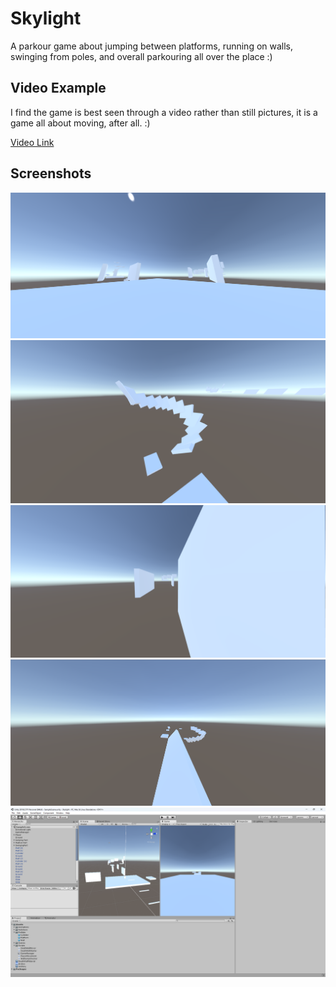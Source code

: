 # Skylight

A parkour game about jumping between platforms, running on walls, swinging from poles, and overall parkouring all over the place :)

## Video Example

I find the game is best seen through a video rather than still pictures, it is a game all about moving, after all. :)

[Video Link](https://raw.githack.com/YayJohn/Skylight/master/skylight_example.mp4)

## Screenshots

<img src="Example_Images/ingame1.png" style="zoom: 67%;" />

<img src="Example_Images/ingame_spiral.png" style="zoom: 67%;" />

<img src="Example_Images/ingame_wallrunning.png" style="zoom: 67%;" />

<img src="Example_Images/ingame2.png" style="zoom: 67%;" />

<img src="Example_Images/editor.png"  />